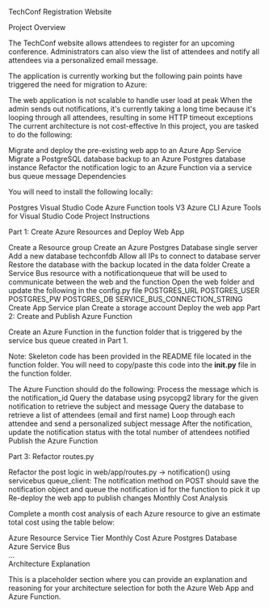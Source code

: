 TechConf Registration Website

Project Overview

The TechConf website allows attendees to register for an upcoming conference. Administrators can also view the list of attendees and notify all attendees via a personalized email message.

The application is currently working but the following pain points have triggered the need for migration to Azure:

The web application is not scalable to handle user load at peak
When the admin sends out notifications, it's currently taking a long time because it's looping through all attendees, resulting in some HTTP timeout exceptions
The current architecture is not cost-effective
In this project, you are tasked to do the following:

Migrate and deploy the pre-existing web app to an Azure App Service
Migrate a PostgreSQL database backup to an Azure Postgres database instance
Refactor the notification logic to an Azure Function via a service bus queue message
Dependencies

You will need to install the following locally:

Postgres
Visual Studio Code
Azure Function tools V3
Azure CLI
Azure Tools for Visual Studio Code
Project Instructions

Part 1: Create Azure Resources and Deploy Web App

Create a Resource group
Create an Azure Postgres Database single server
Add a new database techconfdb
Allow all IPs to connect to database server
Restore the database with the backup located in the data folder
Create a Service Bus resource with a notificationqueue that will be used to communicate between the web and the function
Open the web folder and update the following in the config.py file
POSTGRES_URL
POSTGRES_USER
POSTGRES_PW
POSTGRES_DB
SERVICE_BUS_CONNECTION_STRING
Create App Service plan
Create a storage account
Deploy the web app
Part 2: Create and Publish Azure Function

Create an Azure Function in the function folder that is triggered by the service bus queue created in Part 1.

Note: Skeleton code has been provided in the README file located in the function folder. You will need to copy/paste this code into the __init.py__ file in the function folder.

The Azure Function should do the following:
Process the message which is the notification_id
Query the database using psycopg2 library for the given notification to retrieve the subject and message
Query the database to retrieve a list of attendees (email and first name)
Loop through each attendee and send a personalized subject message
After the notification, update the notification status with the total number of attendees notified
Publish the Azure Function

Part 3: Refactor routes.py

Refactor the post logic in web/app/routes.py -> notification() using servicebus queue_client:
The notification method on POST should save the notification object and queue the notification id for the function to pick it up
Re-deploy the web app to publish changes
Monthly Cost Analysis

Complete a month cost analysis of each Azure resource to give an estimate total cost using the table below:

Azure Resource	Service Tier	Monthly Cost
Azure Postgres Database		
Azure Service Bus		
...		
Architecture Explanation

This is a placeholder section where you can provide an explanation and reasoning for your architecture selection for both the Azure Web App and Azure Function.
